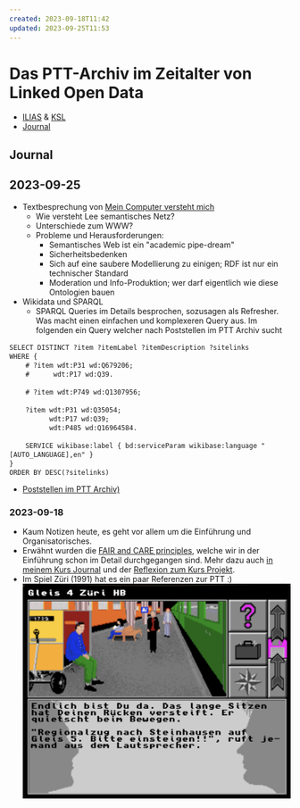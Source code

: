 ```yaml
---
created: 2023-09-18T11:42
updated: 2023-09-25T11:53
---
```

# Das PTT-Archiv im Zeitalter von Linked Open Data
- [ILIAS](https://ilias.unibe.ch/goto_ilias3_unibe_crs_2760077.html) & [KSL](https://www.ksl.unibe.ch/KSL/kurzansicht?3&stammNr=484302&semester=HS2023&lfdNr=0)
- [Journal](#journal)

## Journal
## 2023-09-25
- Textbesprechung von [Mein Computer versteht mich](reading/hypothes.is/Internet%20Mein%20Computer%20versteht%20mich.md)
	- Wie versteht Lee semantisches Netz?
	- Unterschiede zum WWW?
	- Probleme und Herausforderungen:
		- Semantisches Web ist ein "academic pipe-dream"
		- Sicherheitsbedenken
		- Sich auf eine saubere Modellierung zu einigen; RDF ist nur ein technischer Standard
		- Moderation und Info-Produktion; wer darf eigentlich wie diese Ontologien bauen
- Wikidata und SPARQL
	- SPARQL Queries im Details besprochen, sozusagen als Refresher. Was macht einen einfachen und komplexeren Query aus. Im folgenden ein Query welcher nach Poststellen im PTT Archiv sucht

```sparql
SELECT DISTINCT ?item ?itemLabel ?itemDescription ?sitelinks
WHERE {
    # ?item wdt:P31 wd:Q679206;
    #      wdt:P17 wd:Q39.
  
    # ?item wdt:P749 wd:Q1307956;
    
    ?item wdt:P31 wd:Q35054;
          wdt:P17 wd:Q39;
          wdt:P485 wd:Q16964584.
   
    SERVICE wikibase:label { bd:serviceParam wikibase:language "[AUTO_LANGUAGE],en" }
}
ORDER BY DESC(?sitelinks)
```

- [Poststellen im PTT Archiv)](https://w.wiki/7YiW)

### 2023-09-18
- Kaum Notizen heute, es geht vor allem um die Einführung und Organisatorisches.
- Erwähnt wurden die [FAIR and CARE principles](notes/FAIR%20and%20CARE%20principles.md), welche wir in der Einführung schon im Detail durchgegangen sind. Mehr dazu auch [in meinem Kurs Journal](https://github.com/DHBern/einf_2023/blob/main/ftb_Adrian_Demleitner/index.md) und der [Reflexion zum Kurs Projekt](https://github.com/DHBern/einf_2023/blob/main/ftb_Adrian_Demleitner/projektreflexion.md).
- Im Spiel Züri (1991) hat es ein paar Referenzen zur PTT :)
  ![](assets/Screenshot%202023-09-18%20at%2011.40.09.png)
  